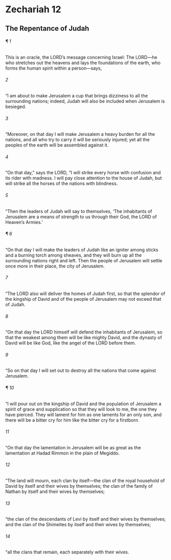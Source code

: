 # Zechariah 12
## The Repentance of Judah
###### ¶ 1
This is an oracle, the LORD’s message concerning Israel: The LORD—he who stretches out the heavens and lays the foundations of the earth, who forms the human spirit within a person—says,
###### 2
“I am about to make Jerusalem a cup that brings dizziness to all the surrounding nations; indeed, Judah will also be included when Jerusalem is besieged.
###### 3
“Moreover, on that day I will make Jerusalem a heavy burden for all the nations, and all who try to carry it will be seriously injured; yet all the peoples of the earth will be assembled against it.
###### 4
“On that day,” says the LORD, “I will strike every horse with confusion and its rider with madness. I will pay close attention to the house of Judah, but will strike all the horses of the nations with blindness.
###### 5
“Then the leaders of Judah will say to themselves, ‘The inhabitants of Jerusalem are a means of strength to us through their God, the LORD of Heaven’s Armies.’
###### ¶ 6
“On that day I will make the leaders of Judah like an igniter among sticks and a burning torch among sheaves, and they will burn up all the surrounding nations right and left. Then the people of Jerusalem will settle once more in their place, the city of Jerusalem.
###### 7
“The LORD also will deliver the homes of Judah first, so that the splendor of the kingship of David and of the people of Jerusalem may not exceed that of Judah.
###### 8
“On that day the LORD himself will defend the inhabitants of Jerusalem, so that the weakest among them will be like mighty David, and the dynasty of David will be like God, like the angel of the LORD before them.
###### 9
“So on that day I will set out to destroy all the nations that come against Jerusalem.
###### ¶ 10
“I will pour out on the kingship of David and the population of Jerusalem a spirit of grace and supplication so that they will look to me, the one they have pierced. They will lament for him as one laments for an only son, and there will be a bitter cry for him like the bitter cry for a firstborn.
###### 11
“On that day the lamentation in Jerusalem will be as great as the lamentation at Hadad Rimmon in the plain of Megiddo.
###### 12
“The land will mourn, each clan by itself—the clan of the royal household of David by itself and their wives by themselves; the clan of the family of Nathan by itself and their wives by themselves;
###### 13
“the clan of the descendants of Levi by itself and their wives by themselves; and the clan of the Shimeites by itself and their wives by themselves;
###### 14
“all the clans that remain, each separately with their wives.
